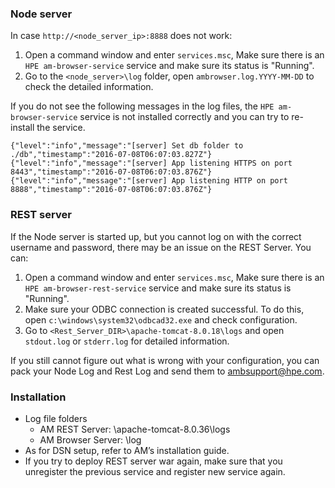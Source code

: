 
### Node server
In case `http://<node_server_ip>:8888` does not work:

1.	Open a command window and enter `services.msc`, Make sure there is an `HPE am-browser-service` service and make sure its status is "Running".
2.	Go to the `<node_server>\log` folder, open `ambrowser.log.YYYY-MM-DD` to check the detailed information.

If you do not see the following messages in the log files, the `HPE am-browser-service` service is not installed correctly and you can try to re-install the service.

```
{"level":"info","message":"[server] Set db folder to ./db","timestamp":"2016-07-08T06:07:03.827Z"}
{"level":"info","message":"[server] App listening HTTPS on port 8443","timestamp":"2016-07-08T06:07:03.876Z"}
{"level":"info","message":"[server] App listening HTTP on port 8888","timestamp":"2016-07-08T06:07:03.876Z"}
```

### REST server

If the Node server is started up, but you cannot log on with the correct username and password, there may be an issue on the REST Server. You can:

1.	Open a command window and enter `services.msc`, Make sure there is an `HPE am-browser-rest-service` service and make sure its status is "Running".
2.	Make sure your ODBC connection is created successful. To do this, open `c:\windows\system32\odbcad32.exe` and check configuration.
3.	Go to `<Rest_Server_DIR>\apache-tomcat-8.0.18\logs` and open `stdout.log` or `stderr.log` for detailed information.

If you still cannot figure out what is wrong with your configuration, you can pack your Node Log and Rest Log and send them to ambsupport@hpe.com.

### Installation
- Log file folders
    - AM REST Server: <am-browser-rest>\apache-tomcat-8.0.36\logs
    - AM Browser Server: <am-browser>\log
- As for DSN setup, refer to AM’s installation guide.
- If you try to deploy REST server war again, make sure that you unregister the previous service and register new service again.

